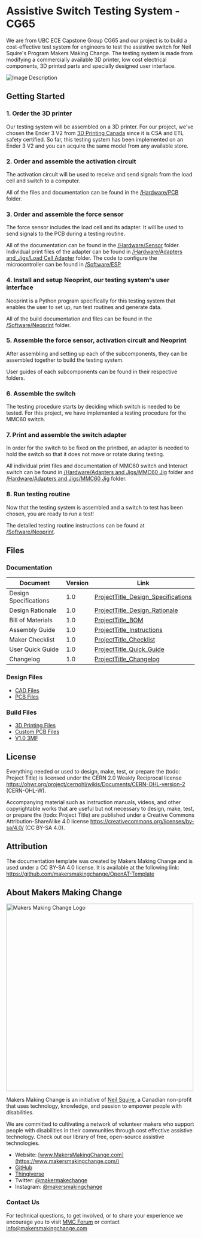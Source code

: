 <!--- 
Open Source Assistive Technology: GitHub Readme Template
 --->

<!---
INSTRUCTIONS
This is a markdown template for creating the README.md file in a GitHub repository. This file is rendered and displayed automatically when someone visits the repository.

This document includes helper text that will not be displayed when rendered. Any text between the less-than sign + exclamation mark + three hyphen-minus (<!---) and matching three hyphen-minus + greater-than sign will not be displayed. This helper text can be deleted once the corresponding section is completed.

 --->
 
 <!--- 
TITLE
Should match the name of the GitHub repository. Choose something descriptive rather than whimsical. 
 --->
 # Assistive Switch Testing System - CG65

<!--- 
SUMMARY
A brief summary of the project. What it does, who it is for, how much it costs.
 --->
We are from UBC ECE Capstone Group CG65 and our project is to build a cost-effective test system for engineers to test the assistive switch for Neil Squire's Program Makers Making Change. The testing system is made from modifying a commercially available 3D printer, low cost electrical components, 3D printed parts and specially designed user interface.

<!--- 
PHOTO

 --->
![Image Description](Photos/Device_Photo.jpg)

<!--- 
## More info at
 - [Makers Making Change Forum Thread](TBD) 
 - [Makers Making Change Project Page](TBD)
 --->


## Getting Started
<!--- 
Include an overall idea of what major steps are required to build the device.
 --->

### 1. Order the 3D printer
Our testing system will be assembled on a 3D printer. For our project, we've chosen the Ender 3 V2 from [3D Printing Canada](https://3dprintingcanada.com/products/creality-ender-3-v2) since it is CSA and ETL safety certified. So far, this testing system has been implemented on an Ender 3 V2 and you can acquire the same model from any available store.

### 2. Order and assemble the activation circuit
The activation circuit will be used to receive and send signals from the load cell and switch to a computer.

All of the files and documentation can be found in the [/Hardware/PCB](/Hardware/PCB) folder.

### 3. Order and assemble the force sensor

The force sensor includes the load cell and its adapter. It will be used to send signals to the PCB during a testing routine.

All of the documentation can be found in the [/Hardware/Sensor](/Hardware/Sensor) folder. Individual print files of the adapter can be found in [/Hardware/Adapters and_Jigs/Load Cell Adapter](/Hardware/Adapters_and_Jigs/Load_Cell_Adapter) folder. The code to configure the microcontroller can be found in [/Software/ESP](/Software/ESP)

### 4. Install and setup Neoprint, our testing system's user interface

Neoprint is a Python program specifically for this testing system that enables the user to set up, run test routines and generate data. 

All of the build documentation and files can be found in the [/Software/Neoprint](/Software/Neoprint) folder. 

### 5. Assemble the force sensor, activation circuit and Neoprint

After assembling and setting up each of the subcomponents, they can be assembled together to build the testing system.

User guides of each subcomponents can be found in their respective folders. 

### 6. Assemble the switch 

The testing procedure starts by deciding which switch is needed to be tested. For this project, we have implemented a testing procedure for the MMC60 switch. 

### 7. Print and assemble the switch adapter

In order for the switch to be fixed on the printbed, an adapter is needed to hold the switch so that it does not move or rotate during testing.

All individual print files and documentation of MMC60 switch and Interact switch can be found in [/Hardware/Adapters and Jigs/MMC60 Jig](/Hardware/Adapters_and_Jigs/MMC60_Jig) folder and [/Hardware/Adapters and Jigs/MMC60 Jig](/Hardware/Adapters_and_Jigs/Interact_Switch_Jig) folder.

### 8. Run testing routine

Now that the testing system is assembled and a switch to test has been chosen, you are ready to run a test!

The detailed testing routine instructions can be found at [/Software/Neoprint](/Software/Neoprint).

## Files
<!---
FILES
This section includes all the information and files required to build and modify the device, including documentation, design files, and build files. 
--->

### Documentation
<!---
DOCUMENTATION

--->
| Document | Version | Link |
|----------|---------|------|
| Design Specifications| 1.0 | [ProjectTitle_Design_Specifications](/Documentation//Working_Files/ProjectTitle_Design_Rationale_v0.1.pdf) |
| Design Rationale     | 1.0 | [ProjectTitle_Design_Rationale](/Documentation/ProjectTitle_Design_Rationale_v0.1.pdf) |
| Bill of Materials    | 1.0 | [ProjectTitle_BOM](/Documentation/ProjectTitle_BOM_v0.1.xlsx) |
| Assembly Guide       | 1.0 | [ProjectTitle_Instructions](/Documentation/ProjectTitle_Assembly_Guide_v0.1.pdf) |
| Maker Checklist      | 1.0 | [ProjectTitle_Checklist](/Documentation/ProjectTitle_Maker_Checklist_v0.1.pdf) |
| User Quick Guide          | 1.0 | [ProjectTitle_Quick_Guide](/Documentation/ProjectTitle_Quick_Guide_v0.1.pdf)           |
| Changelog            | 1.0 | [ProjectTitle_Changelog](/Documentation/ProjectTitle_Changelog_v0.1.pdf)               |

### Design Files
<!---
DESIGN FILES
If possible, include a copy of original design files to facilitate easy editing and customization.
--->
 - [CAD Files](/Design_Files/CAD)
 - [PCB Files](/Design_Files/PCB)

### Build Files
<!---
BUILD FILES
This section i
--->
 - [3D Printing Files](/Build_Files/3D_Printing)
 - [Custom PCB Files](/Build_Files/Custom_PCB)
 - [V1.0 3MF](/Build_Files/3D_Printing/ProductTitle_v1.0.3mf)

## License
<!---
LICENSE
Choose an appropriate license. We recommend an open-source hardware compatible license.
--->
Everything needed or used to design, make, test, or prepare the (todo: Project Title) is licensed under the CERN 2.0 Weakly Reciprocal license <https://ohwr.org/project/cernohl/wikis/Documents/CERN-OHL-version-2> (CERN-OHL-W).

Accompanying material such as instruction manuals, videos, and other copyrightable works that are useful but not necessary to design, make, test, or prepare the (todo: Project Title) are published under a Creative Commons Attribution-ShareAlike 4.0 license <https://creativecommons.org/licenses/by-sa/4.0/> (CC BY-SA 4.0).

## Attribution
<!---
ATTRIBUTION
Include any information related to the development of the design. This may include who identified the initial challenge, who contributed to the design
--->

The documentation template was created by Makers Making Change and is used under a CC BY-SA 4.0 license. It is available at the following link: https://github.com/makersmakingchange/OpenAT-Template




## About Makers Making Change
<img src="https://www.makersmakingchange.com/wp-content/uploads/logo/mmc_logo.svg" width="500" alt="Makers Making Change Logo">

Makers Making Change is an initiative of [Neil Squire](https://www.neilsquire.ca/), a Canadian non-profit that uses technology, knowledge, and passion to empower people with disabilities.

We are committed to cultivating a network of volunteer makers who support people with disabilities in their communities through cost effective assistive technology. Check out our library of free, open-source assistive technologies.

 - Website: [www.MakersMakingChange.com](https://www.makersmakingchange.com/)
 - [GitHub](https://github.com/makersmakingchange)
 - [Thingiverse](https://www.thingiverse.com/makersmakingchange/about)
 - Twitter: [@makermakechange](https://twitter.com/makermakechange)
 - Instagram: [@makersmakingchange](https://www.instagram.com/makersmakingchange)

### Contact Us
For technical questions, to get involved, or to share your experience we encourage you to visit [MMC Forum](https://forum.makersmakingchange.com) or contact info@makersmakingchange.com
